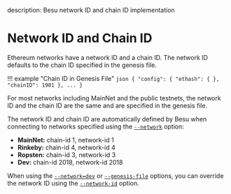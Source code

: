 description: Besu network ID and chain ID implementation
<!--- END of page meta data -->

# Network ID and Chain ID

Ethereum networks have a network ID and a chain ID. The network ID defaults to the chain ID specified 
in the genesis file.

!!! example "Chain ID in Genesis File"
    ```json
    {
      "config": {
        "ethash": {
        },
         "chainID": 1981
      },
      ...
    }
    ```

For most networks including MainNet and the public testnets, the network ID and the chain ID are the
same and are specified in the genesis file.

The network ID and chain ID are automatically defined by Besu when connecting to networks specified 
using the [`--network`](../Reference/CLI/CLI-Syntax.md#network) option:

- **MainNet:** chain-id 1, network-id 1
- **Rinkeby:** chain-id 4, network-id 4
- **Ropsten:** chain-id 3, network-id 3
- **Dev:** chain-id 2018, network-id 2018

When using the [`--network=dev`](../Reference/CLI/CLI-Syntax.md#network) or 
[`--genesis-file`](../Reference/CLI/CLI-Syntax.md#genesis-file) options, you can override the 
network ID using the [`--network-id`](../Reference/CLI/CLI-Syntax.md#network-id) option. 

